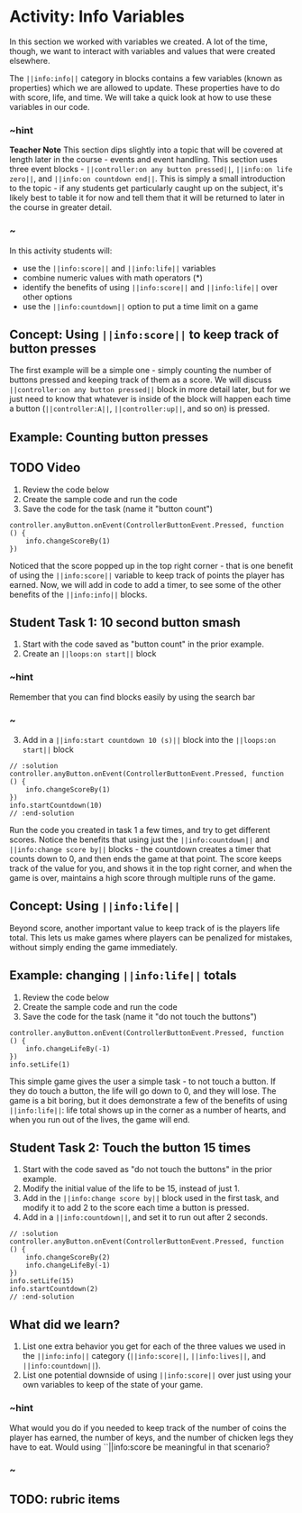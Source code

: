 # Activity: Info Variables

In this section we worked with variables we created. A lot of the time, though, we want to interact with variables and values that were created elsewhere.

The ``||info:info||`` category in blocks contains a few variables (known as properties) which we are allowed to update. These properties have to do with score, life, and time. We will take a quick look at how to use these variables in our code.

### ~hint
**Teacher Note**
This section dips slightly into a topic that will be covered at length later in the course - events and event handling. This section uses three event blocks - ``||controller:on any button pressed||``, ``||info:on life zero||``, and ``||info:on countdown end||``. This is simply a small introduction to the topic - if any students get particularly caught up on the subject, it's likely best to table it for now and tell them that it will be returned to later in the course in greater detail.
### ~

In this activity students will:

* use the ``||info:score||`` and ``||info:life||`` variables
* combine numeric values with math operators (\*)
* identify the benefits of using ``||info:score||`` and ``||info:life||`` over other options
* use the ``||info:countdown||`` option to put a time limit on a game

## Concept: Using ``||info:score||`` to keep track of button presses

The first example will be a simple one - simply counting the number of buttons pressed and keeping track of them as a score. We will discuss ``||controller:on any button pressed||`` block in more detail later, but for we just need to know that whatever is inside of the block will happen each time a button (``||controller:A||``, ``||controller:up||``, and so on) is pressed.

## Example: Counting button presses

## TODO Video

1. Review the code below
2. Create the sample code and run the code
3. Save the code for the task (name it "button count")

```blocks
controller.anyButton.onEvent(ControllerButtonEvent.Pressed, function () {
    info.changeScoreBy(1)
})
```

Noticed that the score popped up in the top right corner - that is one benefit of using the ``||info:score||`` variable to keep track of points the player has earned. Now, we will add in code to add a timer, to see some of the other benefits of the ``||info:info||`` blocks.

## Student Task 1: 10 second button smash
1. Start with the code saved as "button count" in the prior example.
2. Create an ``||loops:on start||`` block
### ~hint
Remember that you can find blocks easily by using the search bar
### ~
3. Add in a ``||info:start countdown 10 (s)||`` block into the ``||loops:on start||`` block

```blocks
// :solution
controller.anyButton.onEvent(ControllerButtonEvent.Pressed, function () {
    info.changeScoreBy(1)
})
info.startCountdown(10)
// :end-solution
```

Run the code you created in task 1 a few times, and try to get different scores. Notice the benefits that using just the ``||info:countdown||`` and ``||info:change score by||`` blocks - the countdown creates a timer that counts down to 0, and then ends the game at that point. The score keeps track of the value for you, and shows it in the top right corner, and when the game is over, maintains a high score through multiple runs of the game.

## Concept: Using ``||info:life||``

Beyond score, another important value to keep track of is the players life total. This lets us make games where players can be penalized for mistakes, without simply ending the game immediately.

## Example: changing ``||info:life||`` totals
1. Review the code below
2. Create the sample code and run the code
3. Save the code for the task (name it "do not touch the buttons")

```blocks
controller.anyButton.onEvent(ControllerButtonEvent.Pressed, function () {
    info.changeLifeBy(-1)
})
info.setLife(1)
```

This simple game gives the user a simple task - to not touch a button. If they do touch a button, the life will go down to 0, and they will lose. The game is a bit boring, but it does demonstrate a few of the benefits of using ``||info:life||``: life total shows up in the corner as a number of hearts, and when you run out of the lives, the game will end.

## Student Task 2: Touch the button 15 times
1. Start with the code saved as "do not touch the buttons" in the prior example.
2. Modify the initial value of the life to be 15, instead of just 1.
3. Add in the ``||info:change score by||`` block used in the first task, and modify it to add 2 to the score each time a button is pressed.
4. Add in a ``||info:countdown||``, and set it to run out after 2 seconds.

```blocks
// :solution
controller.anyButton.onEvent(ControllerButtonEvent.Pressed, function () {
    info.changeScoreBy(2)
    info.changeLifeBy(-1)
})
info.setLife(15)
info.startCountdown(2)
// :end-solution
```

## What did we learn? 
1. List one extra behavior you get for each of the three values we used in the ``||info:info||`` category (``||info:score||``, ``||info:lives||``, and ``||info:countdown||``).
2. List one potential downside of using ``||info:score||`` over just using your own variables to keep of the state of your game.
### ~hint
What would you do if you needed to keep track of the number of coins the player has earned, the number of keys, and the number of chicken legs they have to eat. Would using ``||info:score be meaningful in that scenario?
### ~

## TODO: rubric items